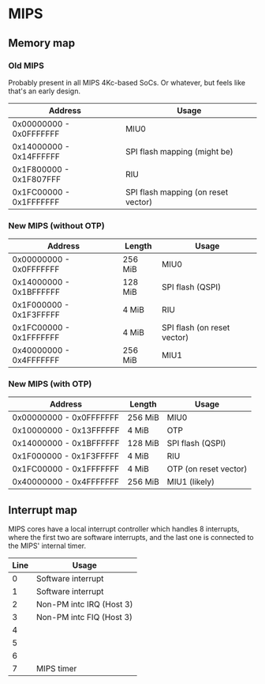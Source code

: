 # MIPS

## Memory map

### Old MIPS

Probably present in all MIPS 4Kc-based SoCs. Or whatever, but feels like that's an early design.

| Address                 | Usage                               |
|-------------------------|-------------------------------------|
| 0x00000000 - 0x0FFFFFFF | MIU0                                |
| 0x14000000 - 0x14FFFFFF | SPI flash mapping (might be)        |
| 0x1F800000 - 0x1F807FFF | RIU                                 |
| 0x1FC00000 - 0x1FFFFFFF | SPI flash mapping (on reset vector) |

### New MIPS (without OTP)

| Address                 | Length  | Usage                               |
|-------------------------|---------|-------------------------------------|
| 0x00000000 - 0x0FFFFFFF | 256 MiB | MIU0                                |
| 0x14000000 - 0x1BFFFFFF | 128 MiB | SPI flash (QSPI)                    |
| 0x1F000000 - 0x1F3FFFFF | 4 MiB   | RIU                                 |
| 0x1FC00000 - 0x1FFFFFFF | 4 MiB   | SPI flash (on reset vector)         |
| 0x40000000 - 0x4FFFFFFF | 256 MiB | MIU1                                |

### New MIPS (with OTP)

| Address                 | Length  | Usage                               |
|-------------------------|---------|-------------------------------------|
| 0x00000000 - 0x0FFFFFFF | 256 MiB | MIU0                                |
| 0x10000000 - 0x13FFFFFF | 4 MiB   | OTP                                 |
| 0x14000000 - 0x1BFFFFFF | 128 MiB | SPI flash (QSPI)                    |
| 0x1F000000 - 0x1F3FFFFF | 4 MiB   | RIU                                 |
| 0x1FC00000 - 0x1FFFFFFF | 4 MiB   | OTP (on reset vector)               |
| 0x40000000 - 0x4FFFFFFF | 256 MiB | MIU1 (likely)                       |

## Interrupt map

MIPS cores have a local interrupt controller which handles 8 interrupts,
where the first two are software interrupts, and the last one is connected to the MIPS' internal timer.

| Line | Usage                    |
|------|--------------------------|
| 0    | Software interrupt       |
| 1    | Software interrupt       |
| 2    | Non-PM intc IRQ (Host 3) |
| 3    | Non-PM intc FIQ (Host 3) |
| 4    |                          |
| 5    |                          |
| 6    |                          |
| 7    | MIPS timer               |
